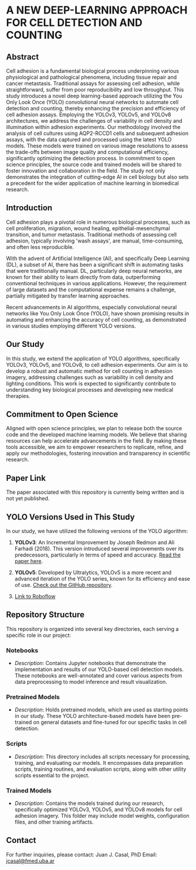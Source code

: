 # A NEW DEEP-LEARNING APPROACH FOR CELL DETECTION AND COUNTING

## Abstract
Cell adhesion is a fundamental biological process underpinning various physiological and pathological phenomena, including tissue repair and cancer metastasis. Traditional assays for assessing cell adhesion, while straightforward, suffer from poor reproducibility and low throughput. This study introduces a novel deep learning-based approach utilizing the You Only Look Once (YOLO) convolutional neural networks to automate cell detection and counting, thereby enhancing the precision and efficiency of cell adhesion assays. Employing the YOLOv3, YOLOv5, and YOLOv8 architectures, we address the challenges of variability in cell density and illumination within adhesion experiments. Our methodology involved the analysis of cell cultures using AQP2-RCCD1 cells and subsequent adhesion assays, with the data captured and processed using the latest YOLO models. These models were trained on various image resolutions to assess the trade-offs between image quality and computational efficiency, significantly optimizing the detection process. In commitment to open science principles, the source code and trained models will be shared to foster innovation and collaboration in the field. The study not only demonstrates the integration of cutting-edge AI in cell biology but also sets a precedent for the wider application of machine learning in biomedical research.

## Introduction
Cell adhesion plays a pivotal role in numerous biological processes, such as cell proliferation, migration, wound healing, epithelial-mesenchymal transition, and tumor metastasis. Traditional methods of assessing cell adhesion, typically involving 'wash assays', are manual, time-consuming, and often less reproducible.

With the advent of Artificial Intelligence (AI), and specifically Deep Learning (DL), a subset of AI, there has been a significant shift in automating tasks that were traditionally manual. DL, particularly deep neural networks, are known for their ability to learn directly from data, outperforming conventional techniques in various applications. However, the requirement of large datasets and the computational expense remains a challenge, partially mitigated by transfer learning approaches.

Recent advancements in AI algorithms, especially convolutional neural networks like You Only Look Once (YOLO), have shown promising results in automating and enhancing the accuracy of cell counting, as demonstrated in various studies employing different YOLO versions.

## Our Study
In this study, we extend the application of YOLO algorithms, specifically YOLOv3, YOLOv5, and YOLOv8, to cell adhesion experiments. Our aim is to develop a robust and automatic method for cell counting in adhesion imagery, addressing challenges such as variability in cell density and lighting conditions. This work is expected to significantly contribute to understanding key biological processes and developing new medical therapies.

## Commitment to Open Science
Aligned with open science principles, we plan to release both the source code and the developed machine learning models. We believe that sharing resources can help accelerate advancements in the field. By making these tools accessible, we aim to empower researchers to replicate, refine, and apply our methodologies, fostering innovation and transparency in scientific research.

## Paper Link
The paper associated with this repository is currently being written and is not yet published.

## YOLO Versions Used in This Study
In our study, we have utilized the following versions of the YOLO algorithm:

1. **YOLOv3**: An Incremental Improvement by Joseph Redmon and Ali Farhadi (2018). This version introduced several improvements over its predecessors, particularly in terms of speed and accuracy. [Read the paper here](https://arxiv.org/abs/1804.02767).

2. **YOLOv5**: Developed by Ultralytics, YOLOv5 is a more recent and advanced iteration of the YOLO series, known for its efficiency and ease of use. [Check out the GitHub repository](https://github.com/ultralytics/yolov5).

3. [Link to Roboflow]()

## Repository Structure
This repository is organized into several key directories, each serving a specific role in our project:

### Notebooks
- _Description_: Contains Jupyter notebooks that demonstrate the implementation and results of our YOLO-based cell detection models. These notebooks are well-annotated and cover various aspects from data preprocessing to model inference and result visualization.

### Pretrained Models
- _Description_: Holds pretrained models, which are used as starting points in our study. These YOLO architecture-based models have been pre-trained on general datasets and fine-tuned for our specific tasks in cell detection.

### Scripts
- _Description_: This directory includes all scripts necessary for processing, training, and evaluating our models. It encompasses data preparation scripts, training routines, and evaluation scripts, along with other utility scripts essential to the project.

### Trained Models
- _Description_: Contains the models trained during our research, specifically optimized YOLOv3, YOLOv5, and YOLOv8 models for cell adhesion imagery. This folder may include model weights, configuration files, and other training artifacts.

## Contact
For further inquiries, please contact:
Juan J. Casal, PhD
Email: [jcasal@fmed.uba.ar](mailto:jcasal@fmed.uba.ar)

